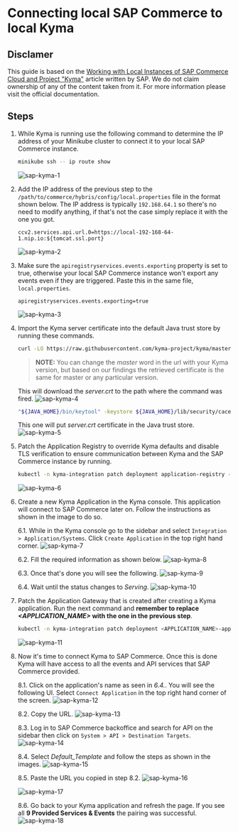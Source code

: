 # Connecting local SAP Commerce to local Kyma

## Disclamer

This guide is based on the [Working with Local Instances of SAP Commerce Cloud and Project "Kyma"](https://www.sap.com/cxworks/article/468901527/working_with_local_instances_of_sap_commerce_cloud_and_project_kyma) article written by SAP. We do not claim ownership of any of the content taken from it. For more information please visit the official documentation.

## Steps

1. While Kyma is running use the following command to determine the IP address of your Minikube cluster to connect it to your local SAP Commerce instance.

   ```bash
   minikube ssh -- ip route show
   ```

   ![sap-kyma-1](images/sap-kyma/img01.png)

2. Add the IP address of the previous step to the `/path/to/commerce/hybris/config/local.properties` file in the format shown below. The IP address is typically `192.168.64.1` so there's no need to modify anything, if that's not the case simply replace it with the one you got.

   ```
   ccv2.services.api.url.0=https://local-192-168-64-1.nip.io:${tomcat.ssl.port}
   ```

   ![sap-kyma-2](images/sap-kyma/img02.png)

3. Make sure the `apiregistryservices.events.exporting` property is set to true, otherwise your local SAP Commerce instance won't export any events even if they are triggered. Paste this in the same file, `local.properties`.

   ```
   apiregistryservices.events.exporting=true
   ```

   ![sap-kyma-3](images/sap-kyma/img03.png)

4. Import the Kyma server certificate into the default Java trust store by running these commands.

   ```bash
   curl -LO https://raw.githubusercontent.com/kyma-project/kyma/master/installation/certs/workspace/raw/server.crt
   ```

   > **NOTE:** You can change the _master_ word in the url with your Kyma version, but based on our findings the retrieved certificate is the same for master or any particular version.

   This will download the _server.crt_ to the path where the command was fired.
   ![sap-kyma-4](images/sap-kyma/img04.png)

   ```bash
   "${JAVA_HOME}/bin/keytool" -keystore ${JAVA_HOME}/lib/security/cacerts -storepass changeit -import -file server.crt -alias kyma-local
   ```

   This one will put _server.crt_ certificate in the Java trust store.
   ![sap-kyma-5](images/sap-kyma/img05.png)

5. Patch the Application Registry to override Kyma defaults and disable TLS verification to ensure communication between Kyma and the SAP Commerce instance by running.

   ```bash
   kubectl -n kyma-integration patch deployment application-registry --type json -p='[{"op": "add", "path": "/spec/template/spec/containers/0/args/-", "value":"--insecureSpecDownload=true"}]
   ```

   ![sap-kyma-6](images/sap-kyma/img06.png)

6. Create a new Kyma Application in the Kyma console. This application will connect to SAP Commerce later on. Follow the instructions as shown in the image to do so.

   6.1. While in the Kyma console go to the sidebar and select `Integration > Application/Systems`. Click `Create Application` in the top right hand corner.
   ![sap-kyma-7](images/sap-kyma/img07.png)

   6.2. Fill the required information as shown below.
   ![sap-kyma-8](images/sap-kyma/img08.png)

   6.3. Once that's done you will see the following.
   ![sap-kyma-9](images/sap-kyma/img09.png)

   6.4. Wait until the status changes to _Serving_.
   ![sap-kyma-10](images/sap-kyma/img10.png)

7. Patch the Application Gateway that is created after creating a Kyma application. Run the next command and **remember to replace _<APPLICATION_NAME>_ with the one in the previous step**.

   ```bash
   kubectl -n kyma-integration patch deployment <APPLICATION_NAME>-application-gateway --type json -p='[{"op": "add", "path": "/spec/template/spec/containers/0/args/-", "value":"--skipVerify=true"}]'
   ```

   ![sap-kyma-11](images/sap-kyma/img11.png)

8. Now it's time to connect Kyma to SAP Commerce. Once this is done Kyma will have access to all the events and API services that SAP Commerce provided.

   8.1. Click on the application's name as seen in _6.4._. You will see the following UI. Select `Connect Application` in the top right hand corner of the screen.
   ![sap-kyma-12](images/sap-kyma/img12.png)

   8.2. Copy the URL.
   ![sap-kyma-13](images/sap-kyma/img13.png)

   8.3. Log in to SAP Commerce backoffice and search for API on the sidebar then click on `System > API > Destination Targets`.
   ![sap-kyma-14](images/sap-kyma/img14.png)

   8.4. Select _Default_Template_ and follow the steps as shown in the images.
   ![sap-kyma-15](images/sap-kyma/img15.png)

   8.5. Paste the URL you copied in step 8.2.
   ![sap-kyma-16](images/sap-kyma/img16.png)

   ![sap-kyma-17](images/sap-kyma/img17.png)

   8.6. Go back to your Kyma application and refresh the page. If you see all **9 Provided Services & Events** the pairing was successful.
   ![sap-kyma-18](images/sap-kyma/img18.png)
